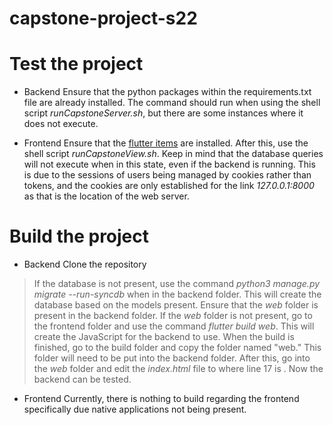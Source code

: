 # capstone-project-s22

# Test the project

- Backend
Ensure that the python packages within the requirements.txt file are already installed. The command should run when using the shell script *runCapstoneServer.sh*, but there are some instances where it does not execute.

- Frontend
Ensure that the [flutter items](https://docs.flutter.dev/get-started/install) are installed. After this, use the shell script *runCapstoneView.sh*. Keep in mind that the database queries will not execute when in this state, even if the backend is running. This is due to the sessions of users being managed by cookies rather than tokens, and the cookies are only established for the link *127.0.0.1:8000* as that is the location of the web server.

# Build the project

- Backend
Clone the repository
> If the database is not present, use the command *python3 manage.py migrate --run-syncdb* when in the backend folder. This will create the database based on the models present.
Ensure that the *web* folder is present in the backend folder.
> If the *web* folder is not present, go to the frontend folder and use the command *flutter build web*. This will create the JavaScript for the backend to use. When the build is finished, go to the build folder and copy the folder named "web." This folder will need to be put into the backend folder. After this, go into the *web* folder and edit the *index.html* file to where line 17 is **<base href="/web/">**.
Now the backend can be tested.

- Frontend
Currently, there is nothing to build regarding the frontend specifically due native applications not being present.
